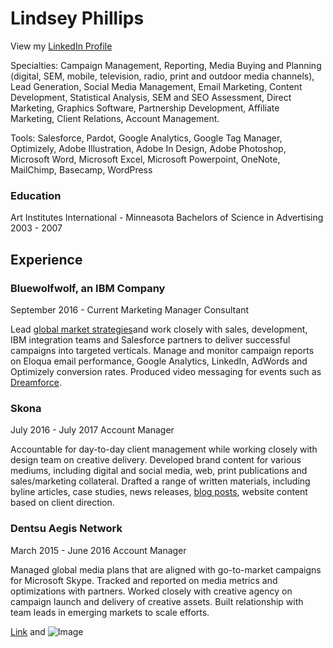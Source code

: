 # Lindsey Phillips
View my [LinkedIn Profile](https://www.linkedin.com/in/lyndzie)

Specialties: Campaign Management, Reporting, Media Buying and Planning (digital, SEM, mobile, television, radio, print and outdoor media channels), Lead Generation, Social Media Management, Email Marketing, Content Development, Statistical Analysis, SEM and SEO Assessment, Direct Marketing, Graphics Software, Partnership Development, Affiliate Marketing, Client Relations, Account Management. 

Tools: Salesforce, Pardot, Google Analytics, Google Tag Manager, Optimizely, Adobe Illustration, Adobe In Design, Adobe Photoshop, Microsoft Word, Microsoft Excel, Microsoft Powerpoint, OneNote, MailChimp, Basecamp, WordPress

### Education

Art Institutes International - Minneasota
Bachelors of Science in Advertising
2003 - 2007

## Experience
### Bluewolfwolf, an IBM Company 
September 2016 - Current
Marketing Manager Consultant 

Lead [global market strategies](http://www.bluewolf.com/event/unlock-siebel-salesforce-eguide)and work closely with sales, development, IBM integration teams and Salesforce partners to deliver successful campaigns into targeted verticals. Manage and monitor campaign reports on Eloqua email performance, Google Analytics, LinkedIn, AdWords and Optimizely conversion rates. Produced video messaging for events such as [Dreamforce](https://www.youtube.com/watch?v=F5Ob68ujAlw).

### Skona
July 2016 - July 2017
Account Manager

Accountable for day-to-day client management while working closely with design team on creative delivery. Developed brand content for various mediums, including digital and social media, web, print publications and sales/marketing collateral. Drafted a range of written materials, including byline articles, case studies, news releases, [blog posts](http://www.skona.com/blog/230), website content based on client direction.

### Dentsu Aegis Network
March 2015 - June 2016
Account Manager

Managed global media plans that are aligned with go-to-market campaigns for Microsoft Skype. Tracked and reported on media metrics and optimizations with partners. Worked closely with creative agency on campaign launch and delivery of creative assets. Built relationship with team leads in emerging markets to scale efforts.

[Link](url) and ![Image](src)
